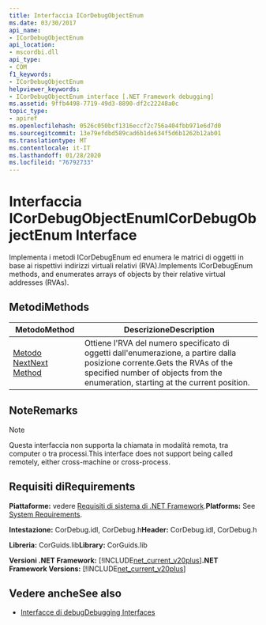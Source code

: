 ```yaml
---
title: Interfaccia ICorDebugObjectEnum
ms.date: 03/30/2017
api_name:
- ICorDebugObjectEnum
api_location:
- mscordbi.dll
api_type:
- COM
f1_keywords:
- ICorDebugObjectEnum
helpviewer_keywords:
- ICorDebugObjectEnum interface [.NET Framework debugging]
ms.assetid: 9ffb4498-7719-49d3-8890-df2c22248a0c
topic_type:
- apiref
ms.openlocfilehash: 0526c050bcf1316eccf2c756a404fbb971e6d7d0
ms.sourcegitcommit: 13e79efdbd589cad6b1de634f5d6b1262b12ab01
ms.translationtype: MT
ms.contentlocale: it-IT
ms.lasthandoff: 01/28/2020
ms.locfileid: "76792733"
---
```

# <a name="icordebugobjectenum-interface"></a><span data-ttu-id="cd61f-102">Interfaccia ICorDebugObjectEnum</span><span class="sxs-lookup"><span data-stu-id="cd61f-102">ICorDebugObjectEnum Interface</span></span>

<span data-ttu-id="cd61f-103">Implementa i metodi ICorDebugEnum ed enumera le matrici di oggetti in base ai rispettivi indirizzi virtuali relativi (RVA).</span><span class="sxs-lookup"><span data-stu-id="cd61f-103">Implements ICorDebugEnum methods, and enumerates arrays of objects by their relative virtual addresses (RVAs).</span></span>  
  
## <a name="methods"></a><span data-ttu-id="cd61f-104">Metodi</span><span class="sxs-lookup"><span data-stu-id="cd61f-104">Methods</span></span>  
  
|<span data-ttu-id="cd61f-105">Metodo</span><span class="sxs-lookup"><span data-stu-id="cd61f-105">Method</span></span>|<span data-ttu-id="cd61f-106">Descrizione</span><span class="sxs-lookup"><span data-stu-id="cd61f-106">Description</span></span>|  
|------------|-----------------|  
|[<span data-ttu-id="cd61f-107">Metodo Next</span><span class="sxs-lookup"><span data-stu-id="cd61f-107">Next Method</span></span>](icordebugobjectenum-next-method.md)|<span data-ttu-id="cd61f-108">Ottiene l'RVA del numero specificato di oggetti dall'enumerazione, a partire dalla posizione corrente.</span><span class="sxs-lookup"><span data-stu-id="cd61f-108">Gets the RVAs of the specified number of objects from the enumeration, starting at the current position.</span></span>|  
  
## <a name="remarks"></a><span data-ttu-id="cd61f-109">Note</span><span class="sxs-lookup"><span data-stu-id="cd61f-109">Remarks</span></span>  
  
> [!NOTE]
> <span data-ttu-id="cd61f-110">Questa interfaccia non supporta la chiamata in modalità remota, tra computer o tra processi.</span><span class="sxs-lookup"><span data-stu-id="cd61f-110">This interface does not support being called remotely, either cross-machine or cross-process.</span></span>  
  
## <a name="requirements"></a><span data-ttu-id="cd61f-111">Requisiti di</span><span class="sxs-lookup"><span data-stu-id="cd61f-111">Requirements</span></span>  
 <span data-ttu-id="cd61f-112">**Piattaforme:** vedere [Requisiti di sistema di .NET Framework](../../../../docs/framework/get-started/system-requirements.md).</span><span class="sxs-lookup"><span data-stu-id="cd61f-112">**Platforms:** See [System Requirements](../../../../docs/framework/get-started/system-requirements.md).</span></span>  
  
 <span data-ttu-id="cd61f-113">**Intestazione:** CorDebug.idl, CorDebug.h</span><span class="sxs-lookup"><span data-stu-id="cd61f-113">**Header:** CorDebug.idl, CorDebug.h</span></span>  
  
 <span data-ttu-id="cd61f-114">**Libreria:** CorGuids.lib</span><span class="sxs-lookup"><span data-stu-id="cd61f-114">**Library:** CorGuids.lib</span></span>  
  
 <span data-ttu-id="cd61f-115">**Versioni .NET Framework:** [!INCLUDE[net_current_v20plus](../../../../includes/net-current-v20plus-md.md)]</span><span class="sxs-lookup"><span data-stu-id="cd61f-115">**.NET Framework Versions:** [!INCLUDE[net_current_v20plus](../../../../includes/net-current-v20plus-md.md)]</span></span>  
  
## <a name="see-also"></a><span data-ttu-id="cd61f-116">Vedere anche</span><span class="sxs-lookup"><span data-stu-id="cd61f-116">See also</span></span>

- [<span data-ttu-id="cd61f-117">Interfacce di debug</span><span class="sxs-lookup"><span data-stu-id="cd61f-117">Debugging Interfaces</span></span>](debugging-interfaces.md)
